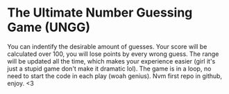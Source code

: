 # The Ultimate Number Guessing Game (UNGG)
You can indentify the desirable amount of guesses. Your score will be calculated over 100, you will lose points by every wrong guess. The range will be updated all the time, which makes your experience easier (girl it's just a stupid game don't make it dramatic lol). The game is in a loop, no need to start the code in each play (woah genius). Nvm first repo in github, enjoy. <3
